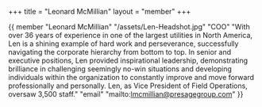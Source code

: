 +++
title = "Leonard McMillian"
layout = "member"
+++

{{ member
"Leonard McMillian"
"/assets/Len-Headshot.jpg"
"COO"
"With over 36 years of experience in one of the largest utilities in North America, Len is a shining example of hard work and perseverance, successfully navigating the corporate hierarchy from bottom to top. In senior and executive positions, Len provided inspirational leadership, demonstrating brilliance in challenging seemingly no-win situations and developing individuals within the organization to constantly improve and move forward professionally and personally. Len, as Vice President of Field Operations, oversaw 3,500 staff."
"email" "mailto:lmcmillian@presagegroup.com"
}}